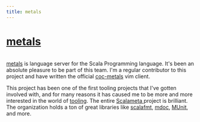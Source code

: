 ```yaml
---
title: metals
---
```


# [metals](https://github.com/scalameta/metals)

```scala mdoc:percentages:metals
```

[metals](https://scalameta.org/metals/) is language server for the Scala
Programming language. It's been an absolute pleasure to be part of this team.
I'm a regular contributor to this project and have written the official
[coc-metals](https://github.com/scalameta/coc-metals) vim client.

This project has been one of the first tooling projects that I've gotten
involved with, and for many reasons it has caused me to be more and more
interested in the world of [tooling](/wiki/tooling). The entire [Scalameta
](https://scalameta.org/) project is brilliant. The organization holds a ton of
great libraries like [scalafmt](https://scalameta.org/scalafmt/),
[mdoc](https://scalameta.org/mdoc/), [MUnit](https://scalameta.org/munit/), and
more.
